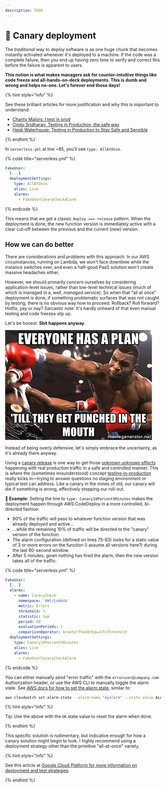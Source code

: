 ```yaml
---
description: TODO
---
```


# 🦺 Canary deployment

The _traditional_ way to deploy software is as one huge chunk that becomes instantly activated whenever it's deployed to a machine. If the code was a complete failure, then you end up having zero time to verify and correct this before the failure is apparent to users.

**This notion is what makes managers ask for counter-intuitive things like code freeze and all-hands-on-deck deployments. This is dumb and wrong and helps no-one. Let's forever end those days!**

{% hint style="info" %}

See these brilliant articles for more justification and why this is important to understand:

- [Charity Majors: I test in prod](https://increment.com/testing/i-test-in-production/)
- [Cindy Sridharan: Testing in Production, the safe way](https://copyconstruct.medium.com/testing-in-production-the-safe-way-18ca102d0ef1)
- [Heidi Waterhouse: Testing in Production to Stay Safe and Sensible](https://launchdarkly.com/blog/testing-in-production-for-safety-and-sanity/)

{% endhint %}

In `serverless.yml` at line \~85, you'll see `type: AllAtOnce`.

{% code title="serverless.yml" %}

```yml
FakeUser:
  [...]
  deploymentSettings:
    type: AllAtOnce
    alias: Live
    alarms:
      - FakeUserCanaryCheckAlarm
```

{% endcode %}

This means that we get a classic `deploy === release` pattern. When the deployment is done, the new function version is immediately active with a clear cut-off between the previous and the current (new) version.

## How we can do better

There are considerations and problems with this approach. In our AWS circumstances, running on Lambda, we won't face downtime while the instance switches over, and even a half-good PaaS solution won't create massive headaches either.

However, we should primarily concern ourselves by considering application-level issues, rather than low-level technical issues (much of which is managed in a, well, _managed_ service). So when that "all at once" deployment is done, if something problematic surfaces that was not caught by testing, there is no obvious way how to proceed. Rollback? Roll forward? Hotfix, yay or nay? Sarcastic note: It's hardly unheard of that even manual testing and code freezes slip up.

Let's be honest: **Shit happens anyway**.

![Words to live by, as told by Mike Tyson](../img/tyson.jpg)

Instead of being overly defensive, let's simply embrace the uncertainty, as it's already there anyway.

Using a [canary release](https://martinfowler.com/bliki/CanaryRelease.html) is one way to get those [unknown unknown effects](https://en.wikipedia.org/wiki/Cynefin_framework) happening with real production traffic in a safe and controlled manner. This is where the (sometimes misunderstood) concept [testing-in-production](https://increment.com/testing/i-test-in-production/) really kicks in—trying to answer questions no staging environment or typical test can address. Like a canary in the mines of old, our canary will die if something is wrong, effectively stopping our roll-out.

**🎯 Example**: Setting the line to `type: Canary10Percent5Minutes` makes the deployment happen through AWS CodeDeploy in a more controlled, bi-directed fashion:

- 90% of the traffic will pass to whatever function version that was already deployed and active...
- ...while the remaining 10% of traffic will be directed to the "canary" version of the function.
- The alarm configuration (defined on lines 75-83) looks for a static value of 3 or more errors on the function (I assume all versions here?) during the last 60-second window.
- After 5 minutes, given nothing has fired the alarm, then the new version takes all of the traffic.

{% code title="serverless.yml" %}

```yml
FakeUser:
  [...]
  alarms:
    - name: CanaryCheck
      namespace: 'AWS/Lambda'
      metric: Errors
      threshold: 3
      statistic: Sum
      period: 60
      evaluationPeriods: 1
      comparisonOperator: GreaterThanOrEqualToThreshold
  deploymentSettings:
    type: Canary10Percent5Minutes
    alias: Live
    alarms:
      - FakeUserCanaryCheckAlarm
```

{% endcode %}

You can either manually send "error traffic" with the `erroruser@company.com` Authorization header, or use the AWS CLI to manually toggle the alarm state. See [AWS docs for how to set the alarm state](https://awscli.amazonaws.com/v2/documentation/api/latest/reference/cloudwatch/set-alarm-state.html), similar to:

```bash
aws cloudwatch set-alarm-state --alarm-name "myalarm" --state-value ALARM --state-reason "testing purposes"
```

{% hint style="info" %}

Tip: Use the above with the `OK` state value to reset the alarm when done.

{% endhint %}

This specific solution is rudimentary, but indicative enough for how a canary solution might begin to look. I highly recommend using a deployment strategy other than the primitive "all-at-once" variety.

{% hint style="info" %}

See this article at [Google Cloud Platform for more information on deployment and test strategies](https://cloud.google.com/architecture/application-deployment-and-testing-strategies).

{% endhint %}
